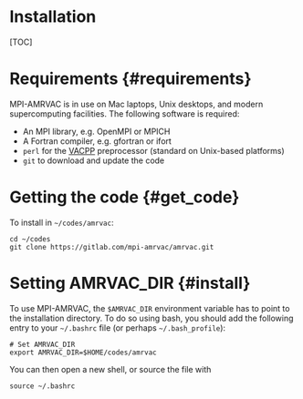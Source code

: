 # Installation

[TOC]

# Requirements {#requirements}

MPI-AMRVAC is in use on Mac laptops, Unix desktops, and modern supercomputing
facilities. The following software is required:

* An MPI library, e.g. OpenMPI or MPICH
* A Fortran compiler, e.g. gfortran or ifort
* `perl` for the [VACPP](vacpp.md) preprocessor (standard on Unix-based platforms)
* `git` to download and update the code

# Getting the code {#get_code}

To install in `~/codes/amrvac`:

    cd ~/codes
    git clone https://gitlab.com/mpi-amrvac/amrvac.git

# Setting AMRVAC_DIR {#install}

To use MPI-AMRVAC, the `$AMRVAC_DIR` environment variable has to point to the
installation directory. To do so using bash, you should add the following entry
to your `~/.bashrc` file (or perhaps `~/.bash_profile`):

    # Set AMRVAC_DIR
    export AMRVAC_DIR=$HOME/codes/amrvac

You can then open a new shell, or source the file with

    source ~/.bashrc

